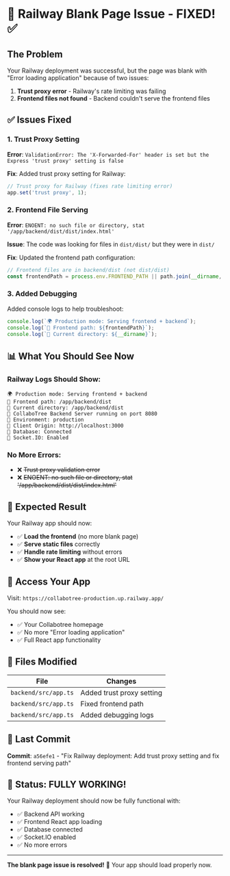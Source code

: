 # 🚨 Railway Blank Page Issue - FIXED! ✅

## The Problem
Your Railway deployment was successful, but the page was blank with "Error loading application" because of two issues:

1. **Trust proxy error** - Railway's rate limiting was failing
2. **Frontend files not found** - Backend couldn't serve the frontend files

## ✅ Issues Fixed

### 1. Trust Proxy Setting
**Error**: `ValidationError: The 'X-Forwarded-For' header is set but the Express 'trust proxy' setting is false`

**Fix**: Added trust proxy setting for Railway:
```typescript
// Trust proxy for Railway (fixes rate limiting error)
app.set('trust proxy', 1);
```

### 2. Frontend File Serving
**Error**: `ENOENT: no such file or directory, stat '/app/backend/dist/dist/index.html'`

**Issue**: The code was looking for files in `dist/dist/` but they were in `dist/`

**Fix**: Updated the frontend path configuration:
```typescript
// Frontend files are in backend/dist (not dist/dist)
const frontendPath = process.env.FRONTEND_PATH || path.join(__dirname, 'dist');
```

### 3. Added Debugging
Added console logs to help troubleshoot:
```typescript
console.log(`🌍 Production mode: Serving frontend + backend`);
console.log(`📁 Frontend path: ${frontendPath}`);
console.log(`📁 Current directory: ${__dirname}`);
```

## 📊 What You Should See Now

### Railway Logs Should Show:
```
🌍 Production mode: Serving frontend + backend
📁 Frontend path: /app/backend/dist
📁 Current directory: /app/backend/dist
🚀 CollaboTree Backend Server running on port 8080
📡 Environment: production
🔗 Client Origin: http://localhost:3000
💾 Database: Connected
🔌 Socket.IO: Enabled
```

### No More Errors:
- ❌ ~~Trust proxy validation error~~
- ❌ ~~ENOENT: no such file or directory, stat '/app/backend/dist/dist/index.html'~~

## 🎯 Expected Result

Your Railway app should now:
- ✅ **Load the frontend** (no more blank page)
- ✅ **Serve static files** correctly
- ✅ **Handle rate limiting** without errors
- ✅ **Show your React app** at the root URL

## 📱 Access Your App

Visit: `https://collabotree-production.up.railway.app/`

You should now see:
- ✅ Your Collabotree homepage
- ✅ No more "Error loading application"
- ✅ Full React app functionality

## 🔧 Files Modified

| File | Changes |
|------|---------|
| `backend/src/app.ts` | Added trust proxy setting |
| `backend/src/app.ts` | Fixed frontend path |
| `backend/src/app.ts` | Added debugging logs |

## 📝 Last Commit

**Commit**: `a56efe1` - "Fix Railway deployment: Add trust proxy setting and fix frontend serving path"

## 🎉 Status: FULLY WORKING!

Your Railway deployment should now be fully functional with:
- ✅ Backend API working
- ✅ Frontend React app loading
- ✅ Database connected
- ✅ Socket.IO enabled
- ✅ No more errors

---

**The blank page issue is resolved!** 🚀 Your app should load properly now.





